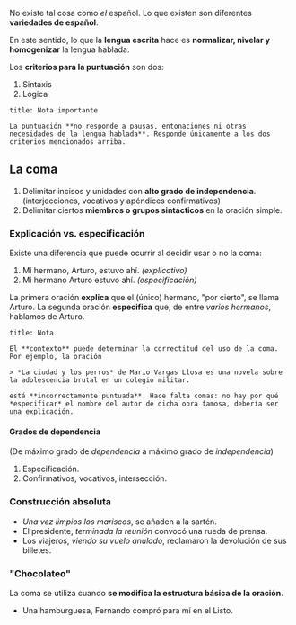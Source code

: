 No existe tal cosa como *el* español. Lo que existen son diferentes **variedades de español**.

En este sentido, lo que la **lengua escrita** hace es **normalizar, nivelar y homogenizar** la lengua hablada.

Los **criterios para la puntuación** son dos:

1. Sintaxis
2. Lógica

```ad-warning
title: Nota importante

La puntuación **no responde a pausas, entonaciones ni otras necesidades de la lengua hablada**. Responde únicamente a los dos criterios mencionados arriba.

```

## La coma

1. Delimitar incisos y unidades con **alto grado de independencia**. (interjecciones, vocativos y apéndices confirmativos)
2. Delimitar ciertos **miembros o grupos sintácticos** en la oración simple.

### Explicación vs. especificación

Existe una diferencia que puede ocurrir al decidir usar o no la coma:

1. Mi hermano, Arturo, estuvo ahí. *(explicativo)*
2. Mi hermano Arturo estuvo ahí. *(especificación)*

La primera oración **explica** que el (único) hermano, "por cierto", se llama Arturo. La segunda oración **especifica** que, de entre *varios hermanos*, hablamos de Arturo.

```ad-important
title: Nota

El **contexto** puede determinar la correctitud del uso de la coma. Por ejemplo, la oración

> *La ciudad y los perros* de Mario Vargas Llosa es una novela sobre la adolescencia brutal en un colegio militar.

está **incorrectamente puntuada**. Hace falta comas: no hay por qué *especificar* el nombre del autor de dicha obra famosa, debería ser una explicación.

```

#### Grados de dependencia

(De máximo grado de *dependencia* a máximo grado de *independencia*)

1. Especificación.
2. Confirmativos, vocativos, intersección.

### Construcción absoluta

- *Una vez limpios los mariscos*, se añaden a la sartén.
- El presidente, *terminada la reunión* convocó una rueda de prensa.
- Los viajeros, *viendo su vuelo anulado*, reclamaron la devolución de sus billetes.

### "Chocolateo"

La coma se utiliza cuando **se modifica la estructura básica de la oración**.

- Una hamburguesa, Fernando compró para mí en el Listo.
